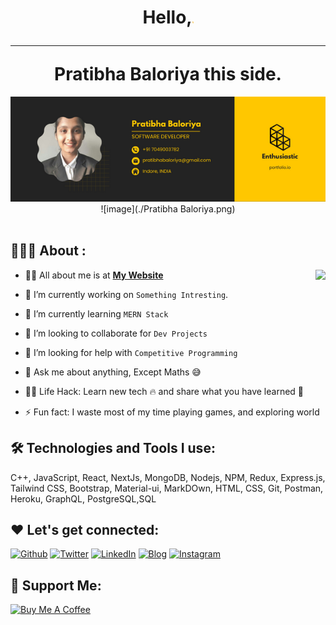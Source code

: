 <h1 align="center">Hello,<img src="https://raw.githubusercontent.com/ABSphreak/ABSphreak/master/gifs/Hi.gif" width="1.875rem" height="3.75rem"><hr/>Pratibha Baloriya this side.</h1>

<!--
**pratibha2411/pratibha2411** is a ✨ _special_ ✨ repository because its `README.md` (this file) appears on your GitHub profile.
Here are some ideas to get you started: -->

<div align="center">
  <img src ="./Pratibha Baloriya.png" />
  ![image](./Pratibha Baloriya.png)
</div>

 <br/>

## 👨🏻‍💻 About : 

<img  src="./thoughtworks-gif_dribbble.gif" height="18.125rem" align="right" />

- 🙋‍♂️ All about me is at **[My Website](https://portfolio.github.io/)**

- 🔭 I’m currently working on `Something Intresting`.

- 🌱 I’m currently learning `MERN Stack`

- 👯 I’m looking to collaborate for `Dev Projects`

- 🤔 I’m looking for help with `Competitive Programming`

- 💬 Ask me about anything, Except Maths :sweat_smile:

- 👨‍💻 Life Hack: Learn new tech :fire: and share what you have learned :tada:

- ⚡ Fun fact: I waste most of my time playing games, and exploring world

## 🛠️ Technologies and Tools I use:

<p>
C++, JavaScript, React, NextJs, MongoDB, Nodejs, NPM, Redux, Express.js, Tailwind CSS, Bootstrap, Material-ui, MarkDOwn, HTML, CSS, Git, Postman, Heroku, GraphQL, PostgreSQL,SQL
</p>

## ❤️ Let's get connected:

<p><a href="https://pratibha2411.github.io/" target="_blank"><img alt="Github" src="" height="1.875rem" /></a> <a href="https://twitter.com/pratibha2411" target="_blank"><img alt="Twitter" src=""  height="1.875rem"/></a> <a href="https://www.linkedin.com/in/pratibha2411/" target="_blank"><img alt="LinkedIn" src=""  height="1.875rem"/></a> <a href="https://pratibha2411.github.io/" target="_blank"><img alt="Blog" src=""  height="1.875rem"/></a> <a href="https://www.instagram.com/pratibha2411" target="_blank"><img alt="Instagram" src="#"  height="1.875rem"/></a>
</p>

## 🤝 Support Me:

<a href="https://www.buymeacoffee.com/pratibha2411" target="_blank"><img src="https://cdn.buymeacoffee.com/buttons/v2/default-violet.png" alt="Buy Me A Coffee" height="3.75rem" width="12.5rem"></a>


